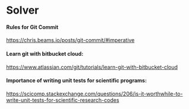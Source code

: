 # Solver
#### Rules for Git Commit
https://chris.beams.io/posts/git-commit/#imperative

#### Learn git with bitbucket cloud: 
https://www.atlassian.com/git/tutorials/learn-git-with-bitbucket-cloud

#### Importance of writing unit tests for scientific programs:
https://scicomp.stackexchange.com/questions/206/is-it-worthwhile-to-write-unit-tests-for-scientific-research-codes
